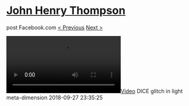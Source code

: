 # [John Henry Thompson](../README.md)
post Facebook.com
[< Previous](2018-09-27-2.md) [Next >](2018-09-27-4.md)

[![](../media/2018-09-27/DICE-glitch-in-light-meta-dimension.mp4)](../README.md)
DICE glitch in light meta-dimension
2018-09-27 23:35:25